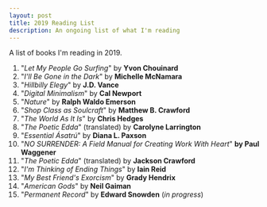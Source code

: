 ```yaml
---
layout: post
title: 2019 Reading List
description: An ongoing list of what I'm reading
---
```


A list of books I'm reading in 2019.

1. "_Let My People Go Surfing_" by **Yvon Chouinard**
2. "_I'll Be Gone in the Dark_" by **Michelle McNamara**
3. "_Hillbilly Elegy_" by **J.D. Vance**
4. "_Digital Minimalism_" by **Cal Newport**
5. "_Nature_" by **Ralph Waldo Emerson**
6. "_Shop Class as Soulcraft_" by **Matthew B. Crawford**
7. "_The World As It Is_" by **Chris Hedges**
8. "_The Poetic Edda_" (translated) by **Carolyne Larrington**
9. "_Essential Ásatrú_" by **Diana L. Paxson**
10. "_NO SURRENDER: A Field Manual for Creating Work With Heart_" **by Paul Waggener**
11. "_The Poetic Edda_" (translated) by **Jackson Crawford**
12. "_I'm Thinking of Ending Things_" by **Iain Reid**
13. "_My Best Friend's Exorcism_" by **Grady Hendrix**
14. "_American Gods_" by **Neil Gaiman**
15. "_Permanent Record_" by **Edward Snowden** (_in progress_)
